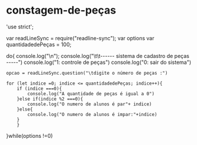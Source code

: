 # constagem-de-peças
'use strict';

var readLineSync = require("readline-sync");
var options
var quantidadedePeças = 100;

do{
    console.log("\n");
    console.log("\t\t------ sistema de cadastro de peças -----")
    console.log("1: controle de peças")
    console.log("0: sair do sistema")

    opcao = readLineSync.question("\tdigite o número de peças :")

    for (let indice =0; indice <= quantidadedePeças; indice++){
        if (indice ===0){
            console.log("A quantidade de peças é igual a 0")
        }else if(indice %2 ===0){
            console.log("O numero de alunos é par"+ indice)
        }else{
            console.log("O numero de alunos é impar:"+indice)
        }
        }

}while(options !=0)
